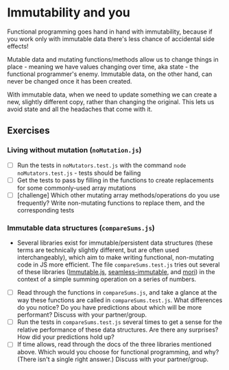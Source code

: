 # Immutability and you

Functional programming goes hand in hand with immutability, because if you work only with immutable data there's less chance of accidental side effects!

Mutable data and mutating functions/methods allow us to change things in place - meaning we have values changing over time, aka state - the functional programmer's enemy. Immutable data, on the other hand, can never be changed once it has been created.

With immutable data, when we need to update something we can create a new, slightly different copy, rather than changing the original. This lets us avoid state and all the headaches that come with it.


## Exercises


### Living without mutation (`noMutation.js`)
  - [ ] Run the tests in `noMutators.test.js` with the command `node noMutators.test.js` - tests should be failing
  - [ ] Get the tests to pass by filling in the functions to create replacements for some commonly-used array mutations
  - [ ] [challenge] Which other mutating array methods/operations do you use frequently? Write non-mutating functions to replace them, and the corresponding tests

### Immutable data structures (`compareSums.js`)
  - Several libraries exist for immutable/persistent data structures (these terms are technically slightly different, but are often used interchangeably), which aim to make writing functional, non-mutating code in JS more efficient. The file `compareSums.test.js` tries out several of these libraries ([Immutable.js](https://facebook.github.io/immutable-js), [seamless-immutable](https://github.com/rtfeldman/seamless-immutable), and [mori](http://swannodette.github.io/mori/)) in the context of a simple summing operation on a series of numbers.
  - [ ] Read through the functions in `compareSums.js`, and take a glance at the way these functions are called in `compareSums.test.js`. What differences do you notice? Do you have predictions about which will be more performant? Discuss with your partner/group.
  - [ ] Run the tests in `compareSums.test.js` several times to get a sense for the relative performance of these data structures. Are there any surprises? How did your predictions hold up?
  - [ ] If time allows, read through the docs of the three libraries mentioned above. Which would you choose for functional programming, and why? (There isn't a single right answer.) Discuss with your partner/group.
